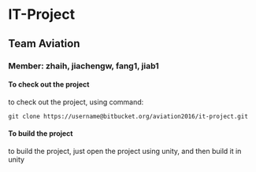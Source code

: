 # IT-Project
## Team Aviation
### Member: zhaih, jiachengw, fang1, jiab1



#### To check out the project 
to check out the project, using command:
```
git clone https://username@bitbucket.org/aviation2016/it-project.git
```



#### To build the project
to build the project, just open the project using unity, and then build it in
unity